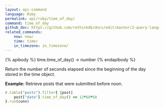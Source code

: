 ```yaml
---
layout: api-command 
language: Ruby
permalink: api/ruby/time_of_day/
command: time_of_day
github_doc: https://github.com/rethinkdb/docs/edit/master/2-query-language/api/ruby/dates-and-times/time_of_day.md
related_commands:
    now: now/
    time: time/
    in_timezone: in_timezone/
---
```


{% apibody %}
time.time_of_day() &rarr; number
{% endapibody %}

Return the number of seconds elapsed since the beginning of the day stored in the time object.

__Example:__ Retrieve posts that were submitted before noon.

```rb
r.table("posts").filter{ |post|
    post["date"].time_of_day() <= 12*60*60
}.run(conn)
```

